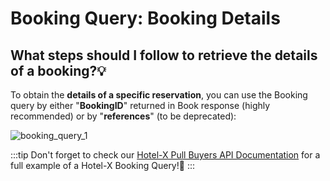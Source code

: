 ﻿---
sidebar_position: 2
---

# Booking Query: Booking Details


## What steps should I follow to retrieve the details of a booking?💡
To obtain the **details of a specific reservation**, you can use the Booking query by either "**BookingID**" returned in Book response (highly recommended) or by "**references**" (to be deprecated):

![booking_query_1](https://storage.travelgate.com/kbase/booking_query_1.jpg)

:::tip
Don't forget to check our [Hotel-X Pull Buyers API Documentation](/docs/apis/for-buyers/hotel-x-pull-buyers-api/booking-management/booking-read#requests-examples) for a full example of a Hotel-X Booking Query!🚀
:::